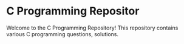 


# C Programming Repositor

Welcome to the C Programming Repository! This repository contains various C programming questions, solutions.


